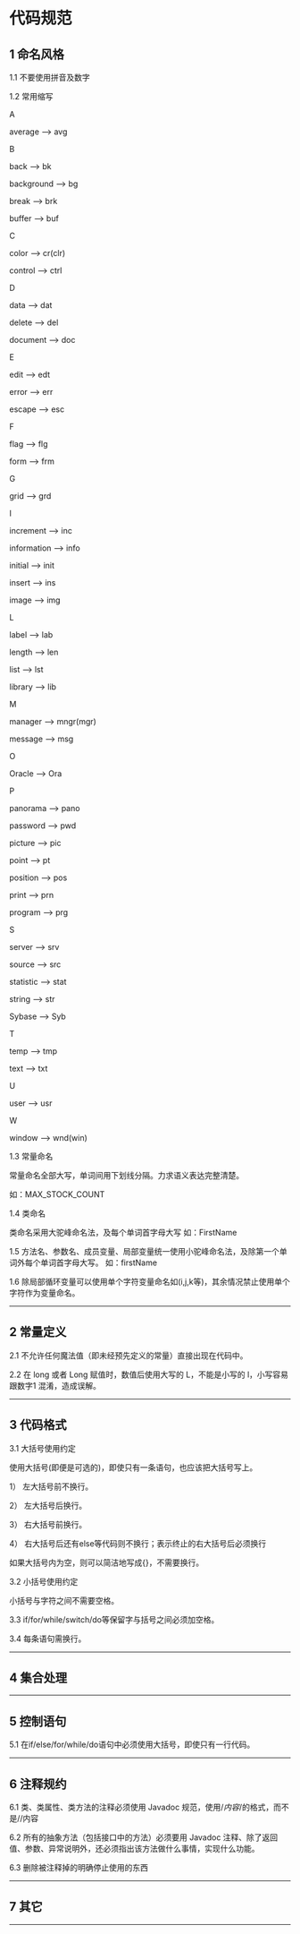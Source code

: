# 代码规范
## 1 命名风格

1.1 不要使用拼音及数字

1.2 常用缩写


A

average ——> avg

B

back ——> bk

background ——> bg

break ——> brk

buffer ——> buf

C

color ——> cr(clr)

control ——> ctrl

D

data ——> dat

delete ——> del

document ——> doc

E

edit ——> edt

error ——> err

escape ——> esc

F

flag ——> flg

form ——> frm

G

grid ——> grd

I

increment ——> inc

information ——> info

initial ——> init

insert ——> ins

image ——> img

L

label ——> lab

length ——> len

list ——> lst

library ——> lib

M

manager ——> mngr(mgr)

message ——> msg

O

Oracle ——> Ora

P

panorama ——> pano

password ——> pwd

picture ——> pic

point ——> pt

position ——> pos

print ——> prn

program ——> prg


S

server ——> srv

source ——> src

statistic ——> stat

string ——> str

Sybase ——> Syb

T

temp ——> tmp

text ——> txt

U

user ——> usr

W

window ——> wnd(win)

1.3 常量命名

常量命名全部大写，单词间用下划线分隔。力求语义表达完整清楚。

如：MAX_STOCK_COUNT

1.4 类命名

类命名采用大驼峰命名法，及每个单词首字母大写
如：FirstName

1.5 方法名、参数名、成员变量、局部变量统一使用小驼峰命名法，及除第一个单词外每个单词首字母大写。
如：firstName

1.6 除局部循环变量可以使用单个字符变量命名如(i,j,k等)，其余情况禁止使用单个字符作为变量命名。

---
## 2 常量定义
2.1 不允许任何魔法值（即未经预先定义的常量）直接出现在代码中。

2.2 在 long 或者 Long 赋值时，数值后使用大写的 L，不能是小写的 l，小写容易跟数字1 混淆，造成误解。

---
## 3 代码格式

3.1 大括号使用约定

使用大括号(即便是可选的)，即使只有一条语句，也应该把大括号写上。

1） 左大括号前不换行。

2） 左大括号后换行。

3） 右大括号前换行。

4） 右大括号后还有else等代码则不换行；表示终止的右大括号后必须换行

如果大括号内为空，则可以简洁地写成{}，不需要换行。

3.2 小括号使用约定

小括号与字符之间不需要空格。

3.3 if/for/while/switch/do等保留字与括号之间必须加空格。

3.4 每条语句需换行。

---
## 4 集合处理
---
## 5 控制语句

5.1 在if/else/for/while/do语句中必须使用大括号，即使只有一行代码。

---
## 6 注释规约


6.1 类、类属性、类方法的注释必须使用 Javadoc 规范，使用/*内容*/的格式，而不是//内容

6.2 所有的抽象方法（包括接口中的方法）必须要用 Javadoc 注释、除了返回值、参数、异常说明外，还必须指出该方法做什么事情，实现什么功能。

6.3 删除被注释掉的明确停止使用的东西


---
## 7 其它
---
